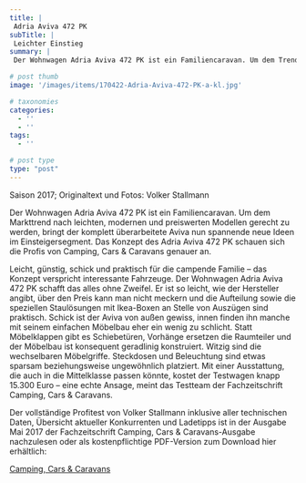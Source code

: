 ```yaml
---
title: |
 Adria Aviva 472 PK
subTitle: |
 Leichter Einstieg
summary: |
 Der Wohnwagen Adria Aviva 472 PK ist ein Familiencaravan. Um dem Trend nach leichten, modernen und preiswerten Modellen gerecht zu werden, bringt der komplett überarbeitete Aviva spannende neue Ideen im Einsteigersegment. Das Konzept des Adria Aviva 472 PK schauen sich die Profis von Camping, Cars & Caravans genauer an.

# post thumb
image: '/images/items/170422-Adria-Aviva-472-PK-a-kl.jpg'

# taxonomies
categories: 
  - ''
  - ''
tags:
  - ''

# post type
type: "post"
---
```


Saison 2017; Originaltext und Fotos: Volker Stallmann  

Der Wohnwagen Adria Aviva 472 PK ist ein Familiencaravan. Um dem Markttrend nach leichten, modernen und preiswerten Modellen gerecht zu werden, bringt der komplett überarbeitete Aviva nun spannende neue Ideen im Einsteigersegment. Das Konzept des Adria Aviva 472 PK schauen sich die Profis von Camping, Cars & Caravans genauer an.  

Leicht, günstig, schick und praktisch für die campende Familie – das Konzept verspricht interessante Fahrzeuge. Der Wohnwagen Adria Aviva 472 PK schafft das alles ohne Zweifel. Er ist so leicht, wie der Hersteller angibt, über den Preis kann man nicht meckern und die Aufteilung sowie die speziellen Staulösungen mit Ikea-Boxen an Stelle von Auszügen sind praktisch. Schick ist der Aviva von außen gewiss, innen finden ihn manche mit seinem einfachen Möbelbau eher ein wenig zu schlicht. Statt Möbelklappen gibt es Schiebetüren, Vorhänge ersetzen die Raumteiler und der Möbelbau ist konsequent geradlinig konstruiert. Witzig sind die wechselbaren Möbelgriffe. Steckdosen und Beleuchtung sind etwas sparsam beziehungsweise ungewöhnlich platziert. Mit einer Ausstattung, die auch in die Mittelklasse passen könnte, kostet der Testwagen knapp 15.300 Euro – eine echte Ansage, meint das Testteam der Fachzeitschrift Camping, Cars & Caravans.   

Der vollständige Profitest von Volker Stallmann inklusive aller technischen Daten, Übersicht aktueller Konkurrenten und Ladetipps ist in der Ausgabe Mai 2017 der Fachzeitschrift Camping, Cars & Caravans-Ausgabe nachzulesen oder als kostenpflichtige PDF-Version zum Download hier erhältlich:  

[Camping, Cars & Caravans ](http://camping-cars-caravans.de)